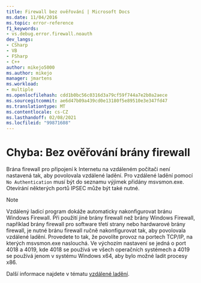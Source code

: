 ```yaml
---
title: Firewall bez ověřování | Microsoft Docs
ms.date: 11/04/2016
ms.topic: error-reference
f1_keywords:
- vs.debug.error.firewall.noauth
dev_langs:
- CSharp
- VB
- FSharp
- C++
author: mikejo5000
ms.author: mikejo
manager: jmartens
ms.workload:
- multiple
ms.openlocfilehash: cdd1b0bc56c0316d3a79cf59f744a7e2b0a2aece
ms.sourcegitcommit: ae6d47b09a439cd0e13180f5e89510e3e347fd47
ms.translationtype: MT
ms.contentlocale: cs-CZ
ms.lasthandoff: 02/08/2021
ms.locfileid: "99871608"
---
```

# <a name="error-firewall-no-authentication"></a>Chyba: Bez ověřování brány firewall
Brána firewall pro připojení k Internetu na vzdáleném počítači není nastavená tak, aby povolovala vzdálené ladění. Pro vzdálené ladění pomocí `No Authentication` musí být do seznamu výjimek přidány msvsmon.exe. Otevírání některých portů IPSEC může být také nutné.

> [!NOTE]
> Vzdálený ladicí program dokáže automaticky nakonfigurovat bránu Windows Firewall. Při použití jiné brány firewall než brány Windows Firewall, například brány firewall pro software třetí strany nebo hardwarové brány firewall, je nutné bránu firewall ručně nakonfigurovat tak, aby povolovala vzdálené ladění. Provedete to tak, že povolíte provoz na portech TCP/IP, na kterých msvsmon.exe naslouchá. Ve výchozím nastavení se jedná o port 4018 a 4019, kde 4018 se používá ve všech operačních systémech a 4019 se používá jenom v systému Windows x64, aby bylo možné ladit procesy x86.

 Další informace najdete v tématu [vzdálené ladění](../debugger/remote-debugging.md).